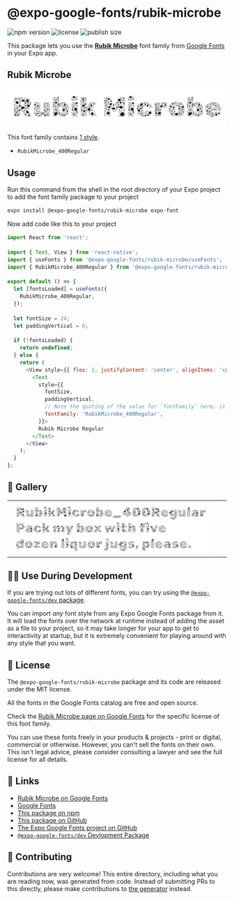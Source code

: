 # @expo-google-fonts/rubik-microbe

![npm version](https://flat.badgen.net/npm/v/@expo-google-fonts/rubik-microbe)
![license](https://flat.badgen.net/github/license/expo/google-fonts)
![publish size](https://flat.badgen.net/packagephobia/install/@expo-google-fonts/rubik-microbe)

This package lets you use the [**Rubik Microbe**](https://fonts.google.com/specimen/Rubik+Microbe) font family from [Google Fonts](https://fonts.google.com/) in your Expo app.

## Rubik Microbe

![Rubik Microbe](./font-family.png)

This font family contains [1 style](#-gallery).

- `RubikMicrobe_400Regular`

## Usage

Run this command from the shell in the root directory of your Expo project to add the font family package to your project
```sh
expo install @expo-google-fonts/rubik-microbe expo-font
```

Now add code like this to your project
```js
import React from 'react';

import { Text, View } from 'react-native';
import { useFonts } from '@expo-google-fonts/rubik-microbe/useFonts';
import { RubikMicrobe_400Regular } from '@expo-google-fonts/rubik-microbe/400Regular';

export default () => {
  let [fontsLoaded] = useFonts({
    RubikMicrobe_400Regular,
  });

  let fontSize = 24;
  let paddingVertical = 6;

  if (!fontsLoaded) {
    return undefined;
  } else {
    return (
      <View style={{ flex: 1, justifyContent: 'center', alignItems: 'center' }}>
        <Text
          style={{
            fontSize,
            paddingVertical,
            // Note the quoting of the value for `fontFamily` here; it expects a string!
            fontFamily: 'RubikMicrobe_400Regular',
          }}>
          Rubik Microbe Regular
        </Text>
      </View>
    );
  }
};

```

## 🔡 Gallery


||||
|-|-|-|
|![RubikMicrobe_400Regular](./RubikMicrobe_400Regular.ttf.png)||||


## 👩‍💻 Use During Development

If you are trying out lots of different fonts, you can try using the [`@expo-google-fonts/dev` package](https://github.com/expo/google-fonts/tree/master/font-packages/dev#readme).

You can import *any* font style from any Expo Google Fonts package from it. It will load the fonts
over the network at runtime instead of adding the asset as a file to your project, so it may take longer
for your app to get to interactivity at startup, but it is extremely convenient
for playing around with any style that you want.

## 📖 License

The `@expo-google-fonts/rubik-microbe` package and its code are released under the MIT license.

All the fonts in the Google Fonts catalog are free and open source.

Check the [Rubik Microbe page on Google Fonts](https://fonts.google.com/specimen/Rubik+Microbe) for the specific license of this font family.

You can use these fonts freely in your products & projects - print or digital, commercial or otherwise. However, you can't sell the fonts on their own. This isn't legal advice, please consider consulting a lawyer and see the full license for all details.

## 🔗 Links

- [Rubik Microbe on Google Fonts](https://fonts.google.com/specimen/Rubik+Microbe)
- [Google Fonts](https://fonts.google.com/)
- [This package on npm](https://www.npmjs.com/package/@expo-google-fonts/rubik-microbe)
- [This package on GitHub](https://github.com/expo/google-fonts/tree/master/font-packages/rubik-microbe)
- [The Expo Google Fonts project on GitHub](https://github.com/expo/google-fonts)
- [`@expo-google-fonts/dev` Devlopment Package](https://github.com/expo/google-fonts/tree/master/font-packages/dev)

## 🤝 Contributing

Contributions are very welcome! This entire directory, including what you are reading now, was generated from code. Instead of submitting PRs to this directly, please make contributions to [the generator](https://github.com/expo/google-fonts/tree/master/packages/generator) instead.
